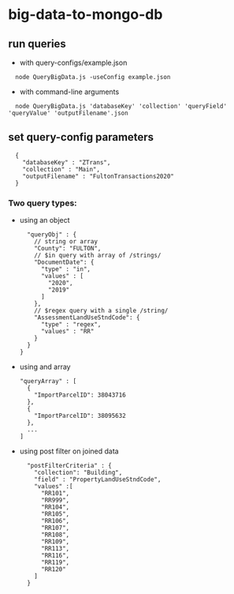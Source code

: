 # big-data-to-mongo-db

## run queries
- with query-configs/example.json
```
  node QueryBigData.js -useConfig example.json
```
- with command-line arguments
```
  node QueryBigData.js 'databaseKey' 'collection' 'queryField' 'queryValue' 'outputFilename'.json 
```

## set query-config parameters

```
  {
    "databaseKey" : "ZTrans",
    "collection" : "Main",
    "outputFilename" : "FultonTransactions2020"
  }
```

### Two query types:

- using an object

  ``` 
    "queryObj" : {
      // string or array
      "County": "FULTON", 
      // $in query with array of /strings/
      "DocumentDate": { 
        "type" : "in",
        "values" : [
          "2020",
          "2019"
        ]
      }, 
      // $regex query with a single /string/
      "AssessmentLandUseStndCode": { 
        "type" : "regex",
        "values" : "RR"
      }
    }
  }
  ```

- using and array 

  ```
  "queryArray" : [
    {
      "ImportParcelID": 38043716
    },
    {
      "ImportParcelID": 38095632
    }, 
    ...
  ]

  ```
- using post filter on joined data

  ```
    "postFilterCriteria" : {
      "collection": "Building",
      "field" : "PropertyLandUseStndCode",
      "values" :[
        "RR101",  
        "RR999",  
        "RR104",  
        "RR105",  
        "RR106",  
        "RR107",  
        "RR108",  
        "RR109",  
        "RR113",  
        "RR116",  
        "RR119",  
        "RR120"   
      ]
    }
  ```